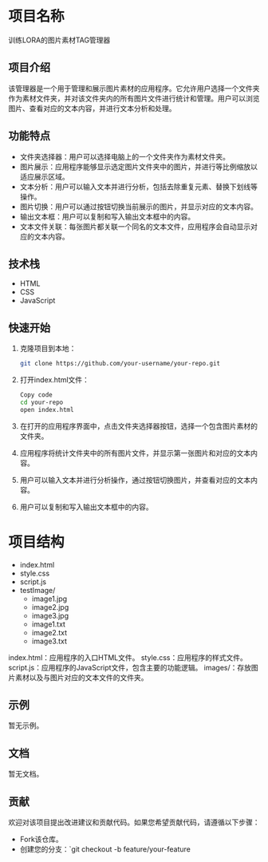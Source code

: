 # 项目名称

训练LORA的图片素材TAG管理器

## 项目介绍

该管理器是一个用于管理和展示图片素材的应用程序。它允许用户选择一个文件夹作为素材文件夹，并对该文件夹内的所有图片文件进行统计和管理。用户可以浏览图片、查看对应的文本内容，并进行文本分析和处理。

## 功能特点

- 文件夹选择器：用户可以选择电脑上的一个文件夹作为素材文件夹。
- 图片展示：应用程序能够显示选定图片文件夹中的图片，并进行等比例缩放以适应展示区域。
- 文本分析：用户可以输入文本并进行分析，包括去除重复元素、替换下划线等操作。
- 图片切换：用户可以通过按钮切换当前展示的图片，并显示对应的文本内容。
- 输出文本框：用户可以复制和写入输出文本框中的内容。
- 文本文件关联：每张图片都关联一个同名的文本文件，应用程序会自动显示对应的文本内容。

## 技术栈

- HTML
- CSS
- JavaScript

## 快速开始

1. 克隆项目到本地：

   ```bash
   git clone https://github.com/your-username/your-repo.git
   ```

2. 打开index.html文件：

    ```bash
    Copy code
    cd your-repo
    open index.html
    ```
3. 在打开的应用程序界面中，点击文件夹选择器按钮，选择一个包含图片素材的文件夹。

4. 应用程序将统计文件夹中的所有图片文件，并显示第一张图片和对应的文本内容。

5. 用户可以输入文本并进行分析操作，通过按钮切换图片，并查看对应的文本内容。

6. 用户可以复制和写入输出文本框中的内容。

# 项目结构


- index.html
- style.css
- script.js
- testImage/
  - image1.jpg
  - image2.jpg
  - image3.jpg
  - image1.txt
  - image2.txt
  - image3.txt
  
index.html：应用程序的入口HTML文件。
style.css：应用程序的样式文件。
script.js：应用程序的JavaScript文件，包含主要的功能逻辑。
images/：存放图片素材以及与图片对应的文本文件的文件夹。

## 示例
暂无示例。

## 文档
暂无文档。

## 贡献
欢迎对该项目提出改进建议和贡献代码。如果您希望贡献代码，请遵循以下步骤：

- Fork该仓库。
- 创建您的分支：`git checkout -b feature/your-feature